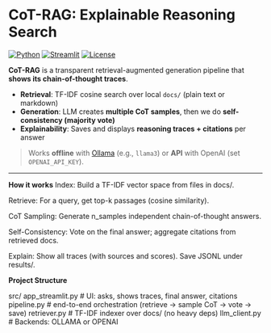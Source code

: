 #  CoT-RAG: Explainable Reasoning Search

[![Python](https://img.shields.io/badge/Python-3.10+-blue)](https://www.python.org/)
[![Streamlit](https://img.shields.io/badge/Streamlit-App-ff4b4b)](https://streamlit.io/)
[![License](https://img.shields.io/badge/License-Apache--2.0-green)](LICENSE)

**CoT-RAG** is a transparent retrieval-augmented generation pipeline that **shows its chain-of-thought traces**.
-  **Retrieval**: TF-IDF cosine search over local `docs/` (plain text or markdown)
-  **Generation**: LLM creates **multiple CoT samples**, then we do **self-consistency (majority vote)**
-  **Explainability**: Saves and displays **reasoning traces + citations** per answer

> Works **offline** with [Ollama](https://ollama.ai) (e.g., `llama3`) or **API** with OpenAI (set `OPENAI_API_KEY`).

---

**How it works**
Index: Build a TF-IDF vector space from files in docs/.

Retrieve: For a query, get top-k passages (cosine similarity).

CoT Sampling: Generate n_samples independent chain-of-thought answers.

Self-Consistency: Vote on the final answer; aggregate citations from retrieved docs.

Explain: Show all traces (with sources and scores). Save JSONL under results/.


**Project Structure**

src/
  app_streamlit.py   # UI: asks, shows traces, final answer, citations
  pipeline.py        # end-to-end orchestration (retrieve → sample CoT → vote → save)
  retriever.py       # TF-IDF indexer over docs/ (no heavy deps)
  llm_client.py      # Backends: OLLAMA or OPENAI
